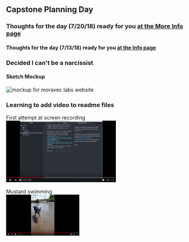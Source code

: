 ## Capstone Planning Day

### Thoughts for the day (7/20/18) ready for you [at the More Info page](/more-info.md)

#### Thoughts for the day (7/13/18) ready for you [at the Info page](/info.md)

### Decided I can't be a narcissist


#### Sketch Mockup </br>
<img src="./assets/moravec.png"
alt="mockup for moravec labs website" width="300"/></a>
</br>

### Learning to add video to readme files

First attempt at screen recording
</br>
<a href="https://www.youtube.com/watch?v=bWiWwJy_IQA" target="_blank">
<img src="./assets/screen.png"
alt="typing some quick words on screen" width="300"/></a>


Mustard swimming
</br>
<a href="https://www.youtube.com/watch?v=aCooNcA78yQ" target="_blank">
<img src="./assets/shake.png"
alt="a small Mustard guy" width="200"/></a>
